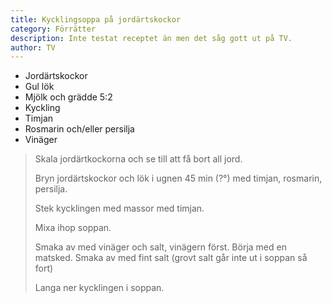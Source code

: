 ```yaml
---
title: Kycklingsoppa på jordärtskockor
category: Förrätter
description: Inte testat receptet än men det såg gott ut på TV.
author: TV
---
```


- Jordärtskockor
- Gul lök
- Mjölk och grädde 5:2
- Kyckling
- Timjan
- Rosmarin och/eller persilja
- Vinäger

> Skala jordärtkockorna och se till att få bort all jord.
> 
> Bryn jordärtskockor och lök i ugnen 45 min (?°) med timjan, rosmarin, persilja.
> 
> Stek kycklingen med massor med timjan.
> 
> Mixa ihop soppan.
> 
> Smaka av med vinäger och salt, vinägern först. Börja med en matsked. Smaka av med fint salt (grovt salt går inte ut i soppan så fort)
> 
> Langa ner kycklingen i soppan.
